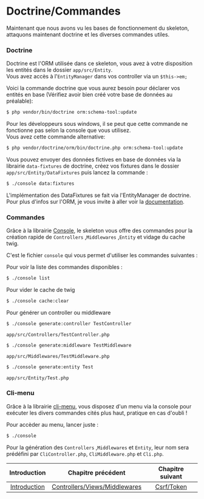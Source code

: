 # Doctrine/Commandes
Maintenant que nous avons vu les bases de fonctionnement du skeleton, attaquons maintenant doctrine et les diverses commandes utiles.


### Doctrine
Doctrine est l'ORM utilisée dans ce skeleton, vous avez à votre disposition les entités dans le dossier `app/src/Entity`.<br>
Vous avez accès à  l'`EntityManager` dans vos controller via un `$this->em;`

Voici la commande doctrine que vous aurez besoin pour déclarer vos entités en base (Vérifiez avoir bien créé votre base de données au préalable):

``` bash
$ php vendor/bin/doctrine orm:schema-tool:update
```

Pour les développeurs sous windows, il se peut que cette commande ne fonctionne pas selon la console que vous utilisez.<br>
Vous avez cette commande alternative:

``` bash
$ php vendor/doctrine/orm/bin/doctrine.php orm:schema-tool:update
```

Vous pouvez envoyer des données fictives en base de données via la librairie `data-fixtures` de doctrine, créez vos fixtures dans le dossier `app/src/Entity/DataFixtures` puis lancez la commande :

``` bash
$ ./console data:fixtures
```

L'implémentation des DataFixtures se fait via l'EntityManager de doctrine.<br>
Pour plus d'infos sur l'ORM, je vous invite à aller voir la [documentation](http://docs.doctrine-project.org/projects/doctrine-orm/en/latest/).


### Commandes

Grâce à la librairie [Console](https://github.com/symfony/console), le skeleton vous offre des commandes pour la création rapide de `Controllers` ,`Middlewares` ,`Entity` et vidage du cache twig.

C'est le fichier `console` qui vous permet d'utiliser les commandes suivantes :

Pour voir la liste des commandes disponibles :
``` bash
$ ./console list
```

Pour vider le cache de twig
``` bash
$ ./console cache:clear
```

Pour générer un controller ou middleware
``` bash
$ ./console generate:controller TestController
```
`app/src/Controllers/TestController.php`

``` bash
$ ./console generate:middleware TestMiddleware
```
`app/src/Middlewares/TestMiddleware.php`

``` bash
$ ./console generate:entity Test
```
`app/src/Entity/Test.php`

### Cli-menu

Grâce à la librairie [cli-menu](https://github.com/php-school/cli-menu), vous disposez d'un menu via la console pour exécuter les divers commandes cités plus haut, pratique en cas d'oubli !

Pour accèder au menu, lancer juste :
``` bash
$ ./console
```

Pour la génération des `Controllers` ,`Middlewares` et `Entity`, leur nom sera prédéfini par `CliController.php`, `CliMiddleware.php` et `Cli.php`.

| Introduction | Chapitre précédent | Chapitre suivant |
| :---------------------: | :--------------: | :--------------: |
| [Introduction](https://github.com/SimonDevelop/slim-doctrine/blob/master/docs/introduction.md) | [Controllers/Views/Middlewares](https://github.com/SimonDevelop/slim-doctrine/blob/master/docs/chapter03.md) | [Csrf/Token](https://github.com/SimonDevelop/slim-doctrine/blob/master/docs/chapter05.md) |

